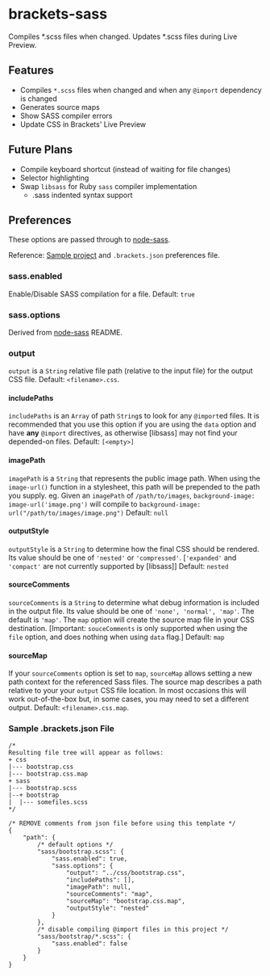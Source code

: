 brackets-sass
===========================

Compiles *.scss files when changed. Updates *.scss files during Live Preview.

## Features

* Compiles `*.scss` files when changed and when any `@import` dependency is changed
* Generates source maps
* Show SASS compiler errors
* Update CSS in Brackets' Live Preview 

## Future Plans

* Compile keyboard shortcut (instead of waiting for file changes)
* Selector highlighting
* Swap `libsass` for Ruby `sass` compiler implementation
    * .sass indented syntax support

## Preferences

These options are passed through to [node-sass](https://github.com/andrew/node-sass).

Reference: [Sample project](https://github.com/jasonsanjose/brackets-source-map-demo-files) and `.brackets.json` preferences file.

### sass.enabled
Enable/Disable SASS compilation for a file. Default: `true`

### sass.options
Derived from [node-sass](https://github.com/andrew/node-sass) README.

### output
`output` is a `String` relative file path (relative to the input file) for the output CSS file.
Default: `<filename>.css`.

#### includePaths
`includePaths` is an `Array` of path `String`s to look for any `@import`ed files. It is recommended that you use this option if you are using the `data` option and have **any** `@import` directives, as otherwise [libsass] may not find your depended-on files.
Default: `[<empty>]`

#### imagePath
`imagePath` is a `String` that represents the public image path. When using the `image-url()` function in a stylesheet, this path will be prepended to the path you supply. eg. Given an `imagePath` of `/path/to/images`, `background-image: image-url('image.png')` will compile to `background-image: url("/path/to/images/image.png")`
Default: `null`

#### outputStyle
`outputStyle` is a `String` to determine how the final CSS should be rendered. Its value should be one of `'nested'` or `'compressed'`.
[`'expanded'` and `'compact'` are not currently supported by [libsass]]
Default: `nested`

#### sourceComments
`sourceComments` is a `String` to determine what debug information is included in the output file. Its value should be one of `'none', 'normal', 'map'`. The default is `'map'`.
The `map` option will create the source map file in your CSS destination.
[Important: `souceComments` is only supported when using the `file` option, and does nothing when using `data` flag.]
Default: `map`

#### sourceMap
If your `sourceComments` option is set to `map`, `sourceMap` allows setting a new path context for the referenced Sass files.
The source map describes a path relative to your your `output` CSS file location. In most occasions this will work out-of-the-box but, in some cases, you may need to set a different output.
Default: `<filename>.css.map`.

### Sample .brackets.json File

```
/*
Resulting file tree will appear as follows:
+ css
|--- bootstrap.css
|--- bootstrap.css.map
+ sass
|--- bootstrap.scss
|--+ bootstrap
|  |--- somefiles.scss
*/

/* REMOVE comments from json file before using this template */
{
    "path": {
        /* default options */
        "sass/bootstrap.scss": {
            "sass.enabled": true,
            "sass.options": {
                "output": "../css/bootstrap.css",
                "includePaths": [],
                "imagePath": null,
                "sourceComments": "map",
                "sourceMap": "bootstrap.css.map",
                "outputStyle": "nested"
            }
        },
        /* disable compiling @import files in this project */
        "sass/bootstrap/*.scss": {
            "sass.enabled": false
        }
    }
}
```
